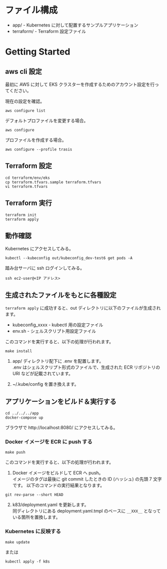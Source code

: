 # ファイル構成

- app/ - Kubernetes に対して配置するサンプルアプリケーション
- terraform/ - Terraform 設定ファイル

# Getting Started

## aws cli 設定

最初に AWS に対して EKS クラスターを作成するためのアカウント設定を行ってください。

現在の設定を確認。

```
aws configure list
```

デフォルトプロファイルを変更する場合。

```
aws configure
```

プロファイルを作成する場合。

```
aws configure --profile trasis
```

## Terraform 設定

```
cd terraform/env/eks
cp terraform.tfvars.sample terraform.tfvars
vi terraform.tfvars
```

## Terraform 実行

```
terraform init
terraform apply
```

## 動作確認

Kubernetes にアクセスしてみる。

```
kubectl --kubeconfig out/kubeconfig_dev-test6 get pods -A
```

踏み台サーバに ssh ログインしてみる。

```
ssh ec2-user@<IP アドレス>
```

## 生成されたファイルをもとに各種設定

`terraform apply` に成功すると、out ディレクトリに以下のファイルが生成されます。

- kubeconfig_xxxx - kubectl 用の設定ファイル
- env.sh - シェルスクリプト用設定ファイル

このコマンドを実行すると、以下の処理が行われます。

```
make install
```

1. app/ ディレクトリ配下に .env を配置します。  
  .env はシェルスクリプト形式のファイルで、生成された ECR リポジトリの URI などが記載されています。

2. ~/.kube/config を置き換えます。

## アプリケーションをビルド＆実行する

```
cd ../../../app
docker-compose up
```

ブラウザで http://localhost:8080/ にアクセスしてみる。

### Docker イメージを ECR に push する

```
make push
```

このコマンドを実行すると、以下の処理が行われます。

1. Docker イメージをビルドして ECR へ push。  
  イメージのタグは最後に git commit したときの ID (ハッシュ) の先頭 7 文字です。
  以下のコマンドの実行結果となります。
  
  ```
  git rev-parse --short HEAD
  ```
  
2. k83/deployment.yaml を更新します。  
  同ディレクトリにある deployment.yaml.tmpl のベースに `__XXX__` となっている箇所を置換します。

### Kubernetes に反映する

```
make update
```

または

```
kubectl apply -f k8s
```
